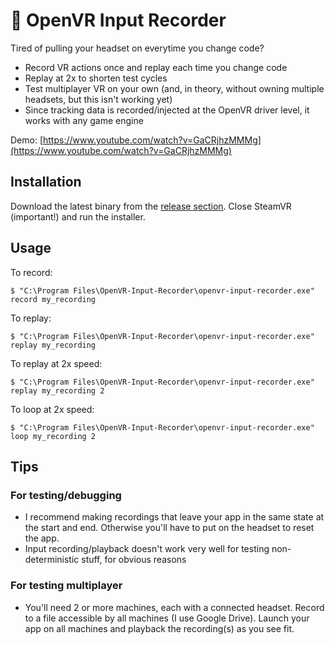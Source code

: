# :red_circle: OpenVR Input Recorder
Tired of pulling your headset on everytime you change code?

* Record VR actions once and replay each time you change code
* Replay at 2x to shorten test cycles
* Test multiplayer VR on your own (and, in theory, without owning multiple headsets, but this isn't working yet)
* Since tracking data is recorded/injected at the OpenVR driver level, it works with any game engine

Demo: [https://www.youtube.com/watch?v=GaCRjhzMMMg](https://www.youtube.com/watch?v=GaCRjhzMMMg)

## Installation
Download the latest binary from the [release section](https://github.com/lebek/openvr-input-recorder/releases). Close SteamVR (important!) and run the installer.

## Usage
To record:
```
$ "C:\Program Files\OpenVR-Input-Recorder\openvr-input-recorder.exe" record my_recording
```

To replay:
```
$ "C:\Program Files\OpenVR-Input-Recorder\openvr-input-recorder.exe" replay my_recording
```

To replay at 2x speed:
```
$ "C:\Program Files\OpenVR-Input-Recorder\openvr-input-recorder.exe" replay my_recording 2
```

To loop at 2x speed:
```
$ "C:\Program Files\OpenVR-Input-Recorder\openvr-input-recorder.exe" loop my_recording 2
```

## Tips

### For testing/debugging
* I recommend making recordings that leave your app in the same state at the start and end. Otherwise you'll have to put on the headset to reset the app.
* Input recording/playback doesn't work very well for testing non-deterministic stuff, for obvious reasons

### For testing multiplayer
* You'll need 2 or more machines, each with a connected headset. Record to a file accessible by all machines (I use Google Drive). Launch your app on all machines and playback the recording(s) as you see fit.
